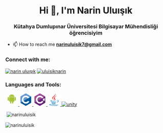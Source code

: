 <h1 align="center">Hi 👋, I'm Narin Uluışık</h1>
<h3 align="center">Kütahya Dumlupınar Üniversitesi Bilgisayar Mühendisliği öğrencisiyim</h3>

- 📫 How to reach me **narinuluisik7@gmail.com**

<h3 align="left">Connect with me:</h3>
<p align="left">
<a href="https://linkedin.com/in/narin uluışık" target="blank"><img align="center" src="https://raw.githubusercontent.com/rahuldkjain/github-profile-readme-generator/master/src/images/icons/Social/linked-in-alt.svg" alt="narin uluışık" height="30" width="40" /></a>
<a href="https://instagram.com/uluisiknarin" target="blank"><img align="center" src="https://raw.githubusercontent.com/rahuldkjain/github-profile-readme-generator/master/src/images/icons/Social/instagram.svg" alt="uluisiknarin" height="30" width="40" /></a>
</p>

<h3 align="left">Languages and Tools:</h3>
<p align="left"> <a href="https://developer.android.com" target="_blank" rel="noreferrer"> <img src="https://raw.githubusercontent.com/devicons/devicon/master/icons/android/android-original-wordmark.svg" alt="android" width="40" height="40"/> </a> <a href="https://www.cprogramming.com/" target="_blank" rel="noreferrer"> <img src="https://raw.githubusercontent.com/devicons/devicon/master/icons/c/c-original.svg" alt="c" width="40" height="40"/> </a> <a href="https://www.w3schools.com/cs/" target="_blank" rel="noreferrer"> <img src="https://raw.githubusercontent.com/devicons/devicon/master/icons/csharp/csharp-original.svg" alt="csharp" width="40" height="40"/> </a> <a href="https://www.java.com" target="_blank" rel="noreferrer"> <img src="https://raw.githubusercontent.com/devicons/devicon/master/icons/java/java-original.svg" alt="java" width="40" height="40"/> </a> <a </a> <a href="https://unity.com/" target="_blank" rel="noreferrer"> <img src="https://www.vectorlogo.zone/logos/unity3d/unity3d-icon.svg" alt="unity" width="40" height="40"/> </a> </p>

<p>&nbsp;<img align="center" src="https://github-readme-stats.vercel.app/api?username=narinuluisik&show_icons=true&title_color=000000&locale=en" alt="narinuluisik" /></p>

<p><img align="center" src="https://github-readme-streak-stats.herokuapp.com/?user=narinuluisik&" alt="narinuluisik" /></p>
